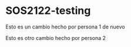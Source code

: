 # SOS2122-testing
Esto es un cambio hecho por persona 1 de nuevo

Esto es otro cambio hecho por persona 2
